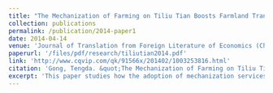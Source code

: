 ```yaml
---
title: "The Mechanization of Farming on Tiliu Tian Boosts Farmland Transfers: Descriptive Evidence from Household Surveys in Chizhou, Anhui Province."
collection: publications
permalink: /publication/2014-paper1
date: 2014-04-14
venue: 'Journal of Translation from Foreign Literature of Economics (Chinese)'
paperurl: '/files/pdf/research/tiliutian2014.pdf' 
link: 'http://www.cqvip.com/qk/91566x/201402/1003253816.html'
citation: 'Gong, Tengda. &quot;The Mechanization of Farming on Tiliu Tian Boosts Farmland Transfers: Descriptive Evidence from Household Surveys in Chizhou, Anhui Province.&quot; <i>Journal of Translation from Foreign Literature of Economics (Chinese)</i>. 2 (2014): 71-84.'
excerpt: 'This paper studies how the adoption of mechanization services on <i>tiliu tian</i> (large and non-fragmented farmland) helps boosting transfers of <i>chengbao tian</i> (small and fragmented farmland) in China. Economic analysis based on self-collected household surveys in Anhui Province suggests that mechanization services expand from the former to the latter as they are geographically close to each other, which lowers labor cost of cultivating small fragmented farmland in scale and thereby boosts farmland transfers among heterogeneous households.'
---
```

